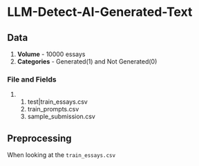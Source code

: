 # LLM-Detect-AI-Generated-Text
## Data
1. **Volume** - 10000 essays
2. **Categories** - Generated(1) and Not Generated(0)


### File and Fields

1. 1. test|train_essays.csv
   2. train_prompts.csv
   3. sample_submission.csv
## Preprocessing

When looking at the `train_essays.csv`


